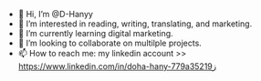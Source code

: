 - 👋 Hi, I’m @D-Hanyy
- 👀 I’m interested in reading, writing, translating, and marketing.
- 🌱 I’m currently learning digital marketing.
- 💞️ I’m looking to collaborate on multilple projects.
- 📫 How to reach me: my linkedin account >> https://www.linkedin.com/in/doha-hany-779a35219ز

<!---
D-Hanyy/D-Hanyy is a ✨ special ✨ repository because its `README.md` (this file) appears on your GitHub profile.
You can click the Preview link to take a look at your changes.
--->

